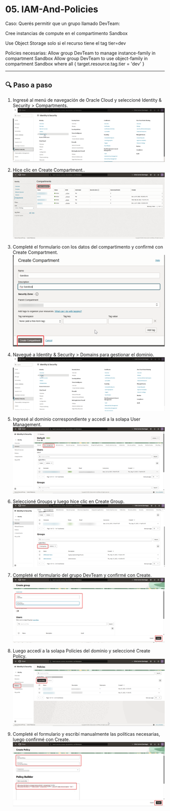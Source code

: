 # 05. IAM-And-Policies 
Caso:
Querés permitir que un grupo llamado DevTeam:

Cree instancias de compute en el compartimento Sandbox

Use Object Storage solo si el recurso tiene el tag tier=dev

Policies necesarias:
Allow group DevTeam to manage instance-family in compartment Sandbox
Allow group DevTeam to use object-family in compartment Sandbox 
  where all { target.resource.tag.tier = 'dev' }

---
## 🔍 Paso a paso 

1. Ingresé al menú de navegación de Oracle Cloud y seleccioné Identity & Security > Compartments.  
   ![Paso 1](../screenshots/05-IAM-And-Policies/01-05-IAM-And-Policies.png)

2. Hice clic en Create Compartment..  
   ![Paso 2](../screenshots/05-IAM-And-Policies/02-05-IAM-And-Policies.png)   

3. Completé el formulario con los datos del compartimento y confirmé con Create Compartment.
   ![Paso 3](../screenshots/05-IAM-And-Policies/03-05-IAM-And-Policies.png)    
   
4. Navegué a Identity & Security > Domains para gestionar el dominio.
   ![Paso 4](../screenshots/05-IAM-And-Policies/04-05-IAM-And-Policies.png)
   
5. Ingresé al dominio correspondiente y accedí a la solapa User Management.
   ![Paso 5](../screenshots/05-IAM-And-Policies/05-05-IAM-And-Policies.png)   
   
6. Seleccioné Groups y luego hice clic en Create Group.
   ![Paso 6](../screenshots/05-IAM-And-Policies/06-05-IAM-And-Policies.png)  

7. Completé el formulario del grupo DevTeam y confirmé con Create.
   ![Paso 7](../screenshots/05-IAM-And-Policies/07-05-IAM-And-Policies.png)     
   
8. Luego accedí a la solapa Policies del dominio y seleccioné Create Policy.
   ![Paso 8](../screenshots/05-IAM-And-Policies/08-05-IAM-And-Policies.png) 

9. Completé el formulario y escribí manualmente las políticas necesarias, luego confirmé con Create.
   ![Paso 9](../screenshots/05-IAM-And-Policies/09-05-IAM-And-Policies.png)    
